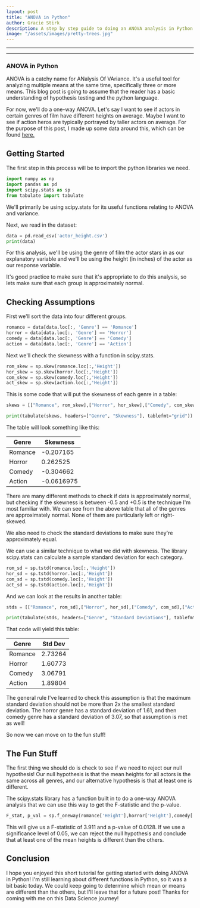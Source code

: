 ```yaml
---
layout: post
title: "ANOVA in Python"
author: Gracie Stirk
description: A step by step guide to doing an ANOVA analysis in Python
image: "/assets/images/pretty-trees.jpg"
---
```


--- 
---
### ANOVA in Python
ANOVA is a catchy name for ANalysis Of VAriance. It's a useful tool for analyzing multiple means at the same time, specifically three or more means. This blog post is going to assume that the reader has a basic understanding of hypothesis testing and the python language.

For now, we'll do a one-way ANOVA. Let's say I want to see if actors in certain genres of film have different heights on average. Maybe I want to see if action heros are typically portrayed by taller actors on average. For the purpose of this post, I made up some data around this, which can be found [here.]({{site.url}}/{{site.baseurl}}/My-Blog/actor_height.csv)

## Getting Started

The first step in this process will be to import the python libraries we need.

```python
import numpy as np
import pandas as pd
import scipy.stats as sp
from tabulate import tabulate
```

We'll primarily be using scipy.stats for its useful functions relating to ANOVA and variance.

Next, we read in the dataset:

```python
data = pd.read_csv('actor_height.csv')
print(data)
```

For this analysis, we'll be using the genre of film the actor stars in as our explanatory variable and we'll be using the height (in inches) of the actor as our response variable.

It's good practice to make sure that it's appropriate to do this analysis, so lets make sure that each group is approximately normal.

## Checking Assumptions

First we'll sort the data into four different groups.

```python
romance = data[data.loc[:, 'Genre'] == 'Romance']
horror = data[data.loc[:, 'Genre'] == 'Horror']
comedy = data[data.loc[:, 'Genre'] == 'Comedy']
action = data[data.loc[:, 'Genre'] == 'Action']
```

Next we'll check the skewness with a function in scipy.stats.

```python
rom_skew = sp.skew(romance.loc[:,'Height'])
hor_skew = sp.skew(horror.loc[:,'Height'])
com_skew = sp.skew(comedy.loc[:,'Height'])
act_skew = sp.skew(action.loc[:,'Height'])
```

This is some code that will put the skewness of each genre in a table:
```python
skews = [["Romance", rom_skew],["Horror", hor_skew],["Comedy", com_skew],["Action", act_skew]]

print(tabulate(skews, headers=["Genre", "Skewness"], tablefmt="grid"))
```
The table will look something like this:

| Genre      | Skewness   |
| ---------- | ---------- |
| Romance    | -0.207165  |
| Horror     | 0.262525   |
| Comedy     | -0.304662  |
| Action     | -0.0616975 |

There are many different methods to check if data is approximately normal, but checking if the skewness is between -0.5 and +0.5 is the technique I'm most familiar with. We can see from the above table that all of the genres are approximately normal. None of them are particularly left or right-skewed. 

We also need to check the standard deviations to make sure they're approximately equal.

We can use a similar technique to what we did with skewness. The library scipy.stats can calculate a sample standard deviation for each category.

```python
rom_sd = sp.tstd(romance.loc[:,'Height'])
hor_sd = sp.tstd(horror.loc[:,'Height'])
com_sd = sp.tstd(comedy.loc[:,'Height'])
act_sd = sp.tstd(action.loc[:,'Height'])
```

And we can look at the results in another table:

```python
stds = [["Romance", rom_sd],["Horror", hor_sd],["Comedy", com_sd],["Action", act_sd]]

print(tabulate(stds, headers=["Genre", "Standard Deviations"], tablefmt="grid"))
```

That code will yield this table:

| Genre      | Std Dev    |
| ---------- | ---------- |
| Romance    | 2.73264    |
| Horror     | 1.60773    |
| Comedy     | 3.06791    |
| Action     | 1.89804    |

The general rule I've learned to check this assumption is that the maximum standard deviation should not be more than 2x the smallest standard deviation. The horror genre has a standard deviation of 1.61, and then comedy genre has a standard deviation of 3.07, so that assumption is met as well!

So now we can move on to the fun stuff!

## The Fun Stuff

The first thing we should do is check to see if we need to reject our null hypothesis! Our null hypothesis is that the mean heights for all actors is the same across all genres, and our alternative hypothesis is that at least one is different.

The scipy.stats library has a function built in to do a one-way ANOVA analysis that we can use this way to get the F-statistic and the p-value.

```python
F_stat, p_val = sp.f_oneway(romance['Height'],horror['Height'],comedy['Height'],action['Height'])

```
This will give us a F-statistic of 3.911 and a p-value of 0.0128. If we use a significance level of 0.05, we can reject the null hypothesis and conclude that at least one of the mean heights is different than the others.


## Conclusion

I hope you enjoyed this short tutorial for getting started with doing ANOVA in Python! I'm still learning about different functions in Python, so it was a bit basic today. We could keep going to determine which mean or means are different than the others, but I'll leave that for a future post! Thanks for coming with me on this Data Science journey!